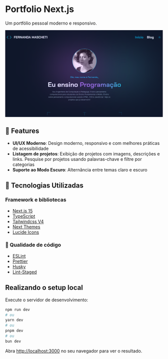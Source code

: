 # Portfolio Next.js

Um portfólio pessoal moderno e responsivo.

![Portfolio Preview](.github/preview.png)

## 🌟 Features

- **UI/UX Moderno**: Design moderno, responsivo e com melhores práticas de acessibilidade
- **Listagem de projetos**: Exibição de projetos com imagens, descrições e links. Pesquise por projetos usando palavras-chave e filtre por categorias
- **Suporte ao Modo Escuro**: Alternância entre temas claro e escuro

## 🚀 Tecnologias Utilizadas

### Framework e bibliotecas

- [Next.js 15](https://nextjs.org/)
- [TypeScript](https://www.typescriptlang.org/)
- [Tailwindcss V4](https://tailwindcss.com/)
- [Next Themes](https://github.com/pacocoursey/next-themes)
- [Lucide Icons](https://lucide.dev/)

### 🔧 Qualidade de código

- [ESLint](https://eslint.org/)
- [Prettier](https://prettier.io/)
- [Husky](https://typicode.github.io/husky/#/)
- [Lint-Staged](https://github.com/okonet/lint-staged)

## Realizando o setup local

Execute o servidor de desenvolvimento:

```bash
npm run dev
# ou
yarn dev
# ou
pnpm dev
# ou
bun dev
```

Abra [http://localhost:3000](http://localhost:3000) no seu navegador para ver o resultado.
